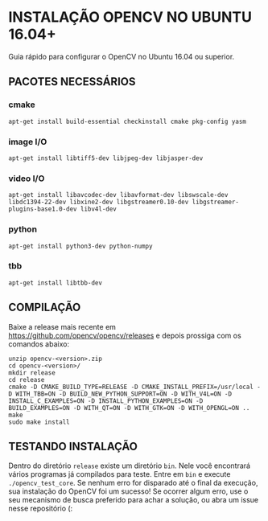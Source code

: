 # INSTALAÇÃO OPENCV NO UBUNTU 16.04+
Guia rápido para configurar o OpenCV no Ubuntu 16.04 ou superior.

## PACOTES NECESSÁRIOS
### cmake
```apt-get install build-essential checkinstall cmake pkg-config yasm```
### image I/O
```apt-get install libtiff5-dev libjpeg-dev libjasper-dev```
### video I/O
```apt-get install libavcodec-dev libavformat-dev libswscale-dev libdc1394-22-dev libxine2-dev libgstreamer0.10-dev libgstreamer-plugins-base1.0-dev libv4l-dev```
### python
```apt-get install python3-dev python-numpy```
### tbb
```apt-get install libtbb-dev```

## COMPILAÇÃO
Baixe a release mais recente em https://github.com/opencv/opencv/releases e depois prossiga com os comandos abaixo:

```
unzip opencv-<version>.zip
cd opencv-<version>/
mkdir release
cd release
cmake -D CMAKE_BUILD_TYPE=RELEASE -D CMAKE_INSTALL_PREFIX=/usr/local -D WITH_TBB=ON -D BUILD_NEW_PYTHON_SUPPORT=ON -D WITH_V4L=ON -D INSTALL_C_EXAMPLES=ON -D INSTALL_PYTHON_EXAMPLES=ON -D BUILD_EXAMPLES=ON -D WITH_QT=ON -D WITH_GTK=ON -D WITH_OPENGL=ON ..
make
sudo make install
```

## TESTANDO INSTALAÇÃO
Dentro do diretório ```release``` existe um diretório ```bin```. Nele você encontrará vários programas já compilados para teste. Entre em ```bin``` e execute ```./opencv_test_core```. Se nenhum erro for disparado até o final da execução, sua instalação do OpenCV foi um sucesso! Se ocorrer algum erro, use o seu mecanismo de busca preferido para achar a solução, ou abra um issue nesse repositório (:
